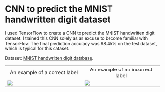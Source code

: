 # CNN to predict the MNIST handwritten digit dataset
I used TensorFlow to create a CNN to predict the MNIST handwritten digit dataset. I trained this CNN solely as an excuse to become familiar with TensorFlow. The final prediction accuracy was 98.45% on the test dataset, which is typical for this dataset.

Dataset: [MNIST handwritten digit database](http://yann.lecun.com/exdb/mnist/).

<table style="border: none;">
    <tr>
        <td style="width: 50%; text-align: center;">
            An example of a correct label
        </td>
        <td style="width: 50%; text-align: center;">
            An example of an incorrect label
        </td>
    </tr>
    <tr>
        <td style="width: 50%;">
            <img src="plots/00000.png">
        </td>
        <td style="width: 50%;">
            <img src="plots/00000.png">
        </td>
    </tr>
</table>